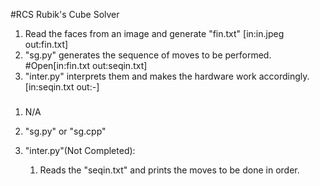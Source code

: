 #RCS
Rubik's Cube Solver

1. Read the faces from an image and generate "fin.txt" [in:in.jpeg out:fin.txt]
2. "sg.py" generates the sequence of moves to be performed. #Open[in:fin.txt out:seqin.txt]
3. "inter.py" interprets them and makes the hardware work accordingly. [in:seqin.txt out:-]

###

1. N/A


2. "sg.py" or "sg.cpp"
	
3. "inter.py"(Not Completed):
	
	1. Reads the "seqin.txt" and prints the moves to be done in order.
